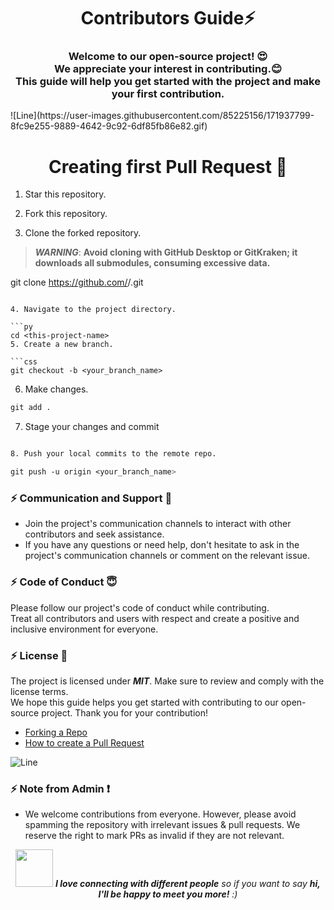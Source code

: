 <h1 align="center">Contributors Guide⚡ </h1>
<h3 align="center">Welcome to our open-source project! 😍<br> We appreciate your interest in contributing.😊 <br>This guide will help you get started with the project and make your first contribution.</h3>
![Line](https://user-images.githubusercontent.com/85225156/171937799-8fc9e255-9889-4642-9c92-6df85fb86e82.gif)

<h1 align="center">Creating first Pull Request 🌟</h1>

1. Star this repository.
2. Fork this repository.

3. Clone the forked repository.

> ***WARNING***: **Avoid cloning with GitHub Desktop or GitKraken; it downloads all submodules, consuming excessive data.**

git clone https://github.com/<your-github-username>/<this-project-name>.git
```

4. Navigate to the project directory.

```py
cd <this-project-name>
5. Create a new branch.

```css
git checkout -b <your_branch_name>
```
6. Make changes.

```css
git add .
```

7. Stage your changes and commit
```css

8. Push your local commits to the remote repo.

git push -u origin <your_branch_name>
```





### :zap: Communication and Support 💬
- Join the project's communication channels to interact with other contributors and seek assistance.
- If you have any questions or need help, don't hesitate to ask in the project's communication channels or comment on the relevant issue.

### :zap: Code of Conduct 😇
Please follow our project's code of conduct while contributing.</br>Treat all contributors and users with respect and create a positive and inclusive environment for everyone.

### :zap: License 📄
The project is licensed under ***MIT***. Make sure to review and comply with the license terms.</br>We hope this guide helps you get started with contributing to our open-source project. Thank you for your contribution!



- [Forking a Repo](https://help.github.com/en/github/getting-started-with-github/fork-a-repo)
- [How to create a Pull Request](https://opensource.com/article/19/7/create-pull-request-github)


![Line](https://user-images.githubusercontent.com/85225156/171937799-8fc9e255-9889-4642-9c92-6df85fb86e82.gif)

### :zap: Note from Admin ❗

- We welcome contributions from everyone. However, please avoid spamming the repository with irrelevant issues & pull requests. We reserve the right to mark PRs as invalid if they are not relevant.

<div align="center">
  <img src="https://media.giphy.com/media/LnQjpWaON8nhr21vNW/giphy.gif" width="60"> <em><b>I love connecting with different people</b> so if you want to say <b>hi, I'll be happy to meet you more!</b> :)</em>
</div>
